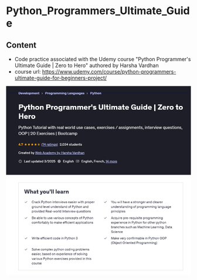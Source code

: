 # Python_Programmers_Ultimate_Guide
## Content
* Code practice associated with the Udemy course "Python Programmer's Ultimate Guide | Zero to Hero" authored by Harsha Vardhan
* course url: https://www.udemy.com/course/python-programmers-ultimate-guide-for-beginners-project/

 <img src="20250407_160743_BEw.png" alt="Course Screenshot" width="900">
